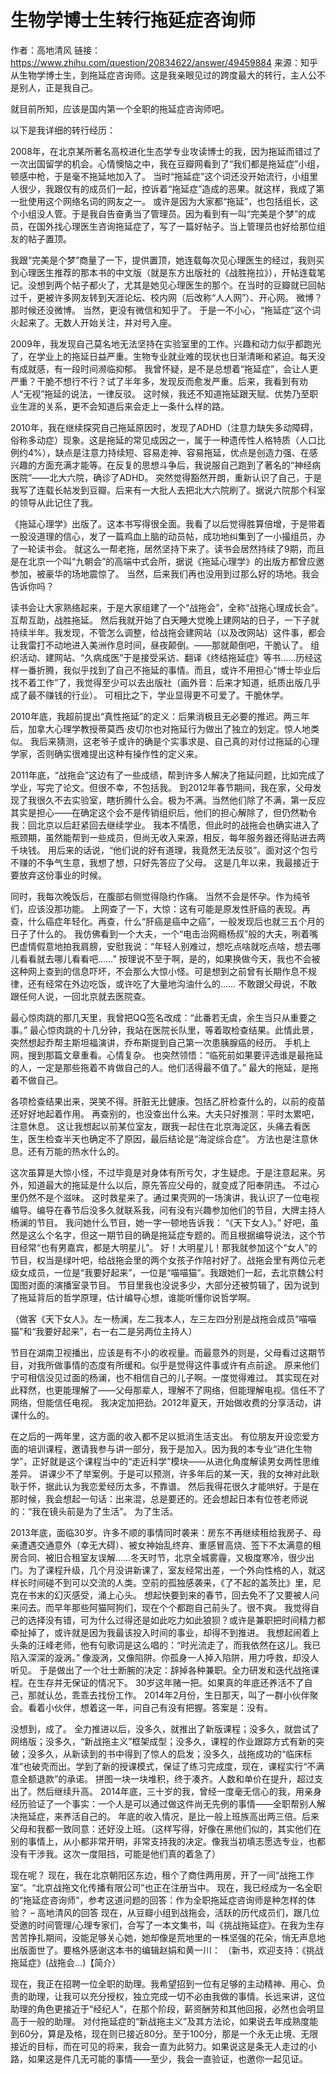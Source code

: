 # 生物学博士生转行拖延症咨询师
作者：高地清风
链接：https://www.zhihu.com/question/20834622/answer/49459884
来源：知乎
从生物学博士生，到拖延症咨询师。这是我亲眼见过的跨度最大的转行，主人公不是别人，正是我自己。

就目前所知，应该是国内第一个全职的拖延症咨询师吧。

以下是我详细的转行经历：

2008年，在北京某所著名高校进化生态学专业攻读博士的我，因为拖延而错过了一次出国留学的机会。心情懊恼之中，我在豆瓣网看到了“我们都是拖延症”小组，顿感中枪，于是毫不拖延地加入了。
当时“拖延症”这个词还没开始流行，小组里人很少，我跟仅有的成员们一起，控诉着“拖延症”造成的恶果。就这样，我成了第一批使用这个网络名词的网友之一。
或许是因为大家都“拖延”，也包括组长，这个小组没人管。于是我自告奋勇当了管理员。因为看到有一叫“完美是个梦”的成员，在国外找心理医生咨询拖延症了，写了一篇好帖子。当上管理员也好给那位组友的帖子置顶。

我跟“完美是个梦”商量了一下，提供置顶，她连载每次见心理医生的经过，我则买到心理医生推荐的那本书的中文版（就是东方出版社的《战胜拖拉》），开帖连载笔记。没想到两个帖子都火了，尤其是她见心理医生的那个。在当时的豆瓣就已回帖过千，更被许多网友转到天涯论坛、校内网（后改称“人人网”）、开心网。
微博？那时候还没微博。
当然，更没有微信和知乎了。
于是一不小心，“拖延症”这个词火起来了。无数人开始关注，并对号入座。

2009年，我发现自己莫名地无法坚持在实验室里的工作。兴趣和动力似乎都跑光了，在学业上的拖延日益严重。生物专业就业难的现状也日渐清晰和紧迫。每天没有成就感，有一段时间濒临抑郁。
我曾怀疑，是不是总想着“拖延症”，会让人更严重？干脆不想行不行？试了半年多，发现反而愈发严重。后来，我看到有劝人“无视”拖延的说法，一律反驳。
这时候，我还不知道拖延跟天赋、优势乃至职业生涯的关系，更不会知道后来会走上一条什么样的路。

2010年，我在继续探究自己拖延原因时，发现了ADHD（注意力缺失多动障碍，俗称多动症）现象。这是拖延的常见成因之一，属于一种遗传性人格特质（人口比例约4%），缺点是注意力持续短、容易走神、容易拖延，优点是创造力强、在感兴趣的方面充满才能等。在反复的思想斗争后，我说服自己跑到了著名的“神经病医院”——北大六院，确诊了ADHD。
突然觉得豁然开朗，重新认识了自己，于是我写了连载长帖发到豆瓣。后来有一大批人去把北大六院刷了。据说六院那个科室的领导从此记住了我。

《拖延心理学》出版了。这本书写得很全面。我看了以后觉得胜算倍增，于是带着一股没道理的信心，发了一篇鸡血上脑的动员帖，成功地纠集到了一小撮组员，办了一轮读书会。
就这么一帮老拖，居然坚持下来了。读书会居然持续了9期，而且是在北京一个叫“九朝会”的高端中式会所，据说《拖延心理学》的出版方都曾应邀参加，被豪华的场地震惊了。
当然，后来我们再也没用到过那么好的场地。我会告诉你吗？

读书会让大家熟络起来，于是大家组建了一个“战拖会”，全称“战拖心理成长会”。互帮互助，战胜拖延。
然后我就开始了白天睡大觉晚上建网站的日子，一下子就持续半年。我发现，不管怎么调整，给战拖会建网站（以及改网站）这件事，都会让我雷打不动地进入美洲作息时间，昼夜颠倒。——那就颠倒吧，干脆认了。
组织活动、建网站、“久病成医”于是接受采访、翻译《终结拖延症》等书……历经这样一番折腾，我似乎找到了自己不拖延的事情。而且，或许不用担心“博士毕业后找不着工作”了，我觉得至少可以去出版社（画外音：后来才知道，纸质出版几乎成了最不赚钱的行业）。
可相比之下，学业显得更不可爱了。干脆休学。

2010年底，我超前提出“真性拖延”的定义：后果消极且无必要的推迟。两三年后，加拿大心理学教授蒂莫西·皮切尔也对拖延行为做出了独立的划定。惊人地类似。
我后来猜测，这老爷子或许的确是个实事求是、自己真的对付过拖延的心理学家，否则确实很难提出这种有操作性的定义来。

2011年底，“战拖会”这边有了一些成绩，帮到许多人解决了拖延问题，比如完成了学业，写完了论文。但很不幸，不包括我。
到2012年春节期间，我在家，父母发现了我很久不去实验室，瞎折腾什么会。极为不满。当然他们除了不满，第一反应其实是担心——在确定这个会不是传销组织后，他们的担心解除了，但仍然勒令我：回北京以后赶紧回去继续学业。
我本不情愿，但此时的战拖会也确实进入了瓶颈期，虽然能帮到一些成员，但尚无收入来源，相反，每年服务器还得贴进去两千块钱。
用后来的话说，“他们说的好有道理，我竟然无法反驳”。面对这个包亏不赚的不争气生意，我想了想，只好先答应了父母。
这是几年以来，我最接近于要放弃这份事业的时候。

同时，我每次晚饭后，在腹部右侧觉得隐约作痛。
当然不会是怀孕。作为纯爷们，应该没那功能。
上网查了一下，大惊：这有可能是原发性肝癌的表现。再查，什么癌症年轻化。再查，什么“肝癌是癌中之癌”，一般发现后也就三五个月的日子了什么的。
我仿佛看到一个大夫，一个“电击治网瘾杨叔”般的大夫，咧着嘴巴虚情假意地拍我肩膀，安慰我说：“年轻人别难过，想吃点啥就吃点啥，想去哪儿看看就去哪儿看看吧……”
按理说不至于啊，是的，如果换做今天，我也不会被这种网上查到的信息吓坏，不会那么大惊小怪。可是想到之前曾有长期作息不规律，还有经常在外边吃饭，或许吃了大量地沟油什么的……
不敢跟父母说，不敢跟任何人说，一回北京就去医院查。

最心惊肉跳的那几天里，我曾把QQ签名改成：“此番若无虞，余生当只从重要之事。”
最心惊肉跳的十几分钟，我站在医院长队里，等着取检查结果。此情此景，突然想起乔帮主斯坦福演讲，乔布斯提到自己第一次患胰腺癌的经历。
手机上网，搜到那篇文章重看。心情复杂。
也突然领悟：“临死前如果要评选谁是最拖延的人，一定是那些拖着不肯做自己的人。他们活得最不值了。”
最大的拖延，是拖着不做自己。

各项检查结果出来，哭笑不得。肝脏无比健康。包括乙肝检查什么的，以前的疫苗还好好地起着作用。
再查别的，也没查出什么来。大夫只好推测：平时太累吧，注意休息。
这让我想起以前某位室友，跟我一起住在北京海淀区，头痛去看医生，医生检查半天也确定不了原因，最后结论是“海淀综合症”。
方法也是注意休息。还有万能的热水什么的。

这次虽算是大惊小怪，不过毕竟是对身体有所亏欠，才生疑虑。于是注意起来。另外，知道最大的拖延是什么以后，原先答应父母的，就变成了阳奉阴违。
不过心里仍然不是个滋味。
这时救星来了。通过果壳网的一场演讲，我认识了一位电视编导。编导在春节后没多久就联系我，问有没有兴趣参加他们的节目，大牌主持人杨澜的节目。
我问她什么节目，她一字一顿地告诉我：
“《天下女人》。”
好吧，虽然是这么个名字，但这一期节目的确是拖延症专题的。而且根据编导说法，这个节目经常“也有男嘉宾，都是大明星儿”。
好！大明星儿！那我就参加这个“女人”的节目，权当是绿叶吧，给战拖会里的两个女孩子作陪衬好了。战拖会里有两位元老级女成员，一位是“我要好起来”，一位是“喵喵猫”。我跟她们一起，去北京魏公村国图对面的演播室录节目。
节目里我也没说多少，大部分还被剪辑了，因为说到了拖延背后的哲学原理，估计编导心想，谁能听懂你说哲学啊。


（做客《天下女人》。左一杨澜，左二我本人，左三左四分别是战拖会成员“喵喵猫”和“我要好起来”，右一右二是另两位主持人）

节目在湖南卫视播出，应该是有不小的收视量。而最意外的则是，父母看过这期节目，对我所做事情的态度有所缓和。似乎是觉得这件事或许有点前途。
原来他们宁可相信没见过面的杨澜，也不相信自己的儿子啊。一度觉得难过。
其实现在对此释然，也更能理解了——父母那辈人，理解不了网络，但能理解电视。信任不了网络，但能信任电视。
我决定加把劲。2012年夏天，开始做收费的分享活动，讲课什么的。

在之后的一两年里，这方面的收入都不足以抵消生活支出。
有位朋友开设恋爱方面的培训课程，邀请我参与讲一部分，我于是加入。因为我的本专业“进化生物学”，正好就是这个课程当中的“走近科学”模块——从进化角度解读男女两性思维差异。
讲课少不了举案例。于是可以预测，许多年后的某一天，我的女神对此耿耿于怀，据此认为我恋爱经历太多，不靠谱。
然后我得花很久才能哄好。于是在那时候，我会想起一句话：出来混，总是要还的。还会想起日本有位苍老师说的：“我在镜头前是为了生活”。
为了生活。

2013年底，面临30岁。许多不顺的事情同时袭来：房东不再继续租给我房子、母亲遭遇交通意外（幸无大碍）、被女神始乱终弃、重感冒高烧、签下不太满意的租房合同、被旧合租室友误解……冬天时节，北京全城雾霾，又极度寒冷，很少出门。为了课程升级，几个月没讲新课了，室友经常出差，一个外向性格的人，就这样长时间碰不到可以交流的人类。空前的孤独感袭来，《了不起的盖茨比》里，尼克在书末的幻灭感受，涌上心头。
想起快要到来的春节，回去免不了又要被人问来问去。而早年那些阿猫阿狗们，现在个个都跑自己前头了。很不爽。
我觉得自己的选择没有错，可为什么过得还是如此吃力如此狼狈？或许是兼职把时间精力都牵扯掉了，或许就是因为我最该投入时间的事业，却得不到推进。
我想起闹着上头条的汪峰老师，他有句歌词是这么唱的：“时光流走了，而我依然在这儿。我已陷入深深的漩涡。”
像漩涡，又像陷阱。你孤身一人掉入陷阱，用力呼救，却没人听见。
于是做出了一个壮士断腕的决定：辞掉各种兼职。全力研发和迭代战拖课程。在生存并无保证的情况下。
30岁这年赌一把。如果真的年底还养活不了自己，那就认怂，乖乖去找份工作。
2014年2月份，生日那天，叫了一群小伙伴聚会。看着小伙伴，想着这一年，问自己有没有把握。答案是：没有。

没想到，成了。
全力推进以后，没多久，就推出了新版课程；没多久，就尝试了网络版；没多久，“新战拖主义”框架成型；没多久，课程的作业跟踪方式有新的突破；没多久，从新读到的书中得到了惊人的启发；没多久，战拖成功的“临床标准”也破壳而出。学到了新的授课模式，保证了练习完成度，现在，课程实行“不满意全额退款”的承诺。
拼图一块一块堆积，终于凑齐。人数和单价在提升，超过支出了。然后继续升高。
2014年底，三十岁的我，曾经一度毫无信心的我，用亲身经历验证了一个事实：一个人是可以通过做这件尚无先例的事情——全职帮别人解决拖延症，来养活自己的。
年底的收入情况，是比一般上班族高出两三倍。后来父母和我都一致同意：还好没上班。（这样写得，好像在黑他们似的，其实他们在别的事情上，从小都非常开明，非常支持我的决定。像我当初填志愿选专业，也都没有干涉我。这次一度阻挡，可能是他们真的着急了）

现在呢？
现在，我在北京朝阳区东边，租个了商住两用房，开了一间“战拖工作室”。“北京战拖文化传播有限公司”也正在注册当中。
现在，我已经成为一名全职的“拖延症咨询师”，参考这道问题的回答：作为全职拖延症咨询师是种怎样的体验？ – 高地清风的回答
现在，从豆瓣小组到战拖会，活跃的历代成员们，跟几位受邀的时间管理/心理专家们，合写了一本文集书，叫《挑战拖延症》。在我为生存苦苦挣扎期间，没能足够关心她，她却像是荒地里的一株坚强的花朵，悄无声息地出版面世了。要格外感谢这本书的编辑赵娟和黄一川：
（新书，欢迎支持：《挑战拖延症》(战拖会…)【简介）

现在，我正在招聘一位全职的助理。我希望招到一位有足够的主动精神、用心、负责的助理，让我可以充分授权，独立完成一切不必由我做的事情。长远来讲，这位助理的角色更接近于“经纪人”，在那个阶段，薪资酬劳和其他回报，必然也会明显高于一般的助理。
对付拖延症的“新战拖主义”及其方法论，如果说去年成熟度能到60分，算是及格，现在则已接近80分。至于100分，那是一个永无止境、无限接近的目标，而在可见的将来，我会一直为此努力。如果说这是条无人走过的小路，如果这是件几无可能的事情——至少，我会一直验证，也邀你一起见证。

